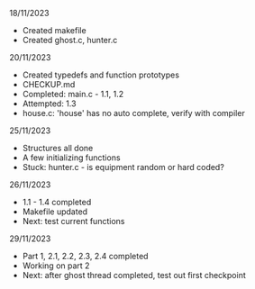 18/11/2023
- Created makefile
- Created ghost.c, hunter.c

20/11/2023
- Created typedefs and function prototypes
- CHECKUP.md
- Completed: main.c - 1.1, 1.2
- Attempted: 1.3
- house.c: 'house' has no auto complete, verify with compiler

25/11/2023
- Structures all done
- A few initializing functions
- Stuck: hunter.c - is equipment random or hard coded?

26/11/2023
- 1.1 - 1.4 completed
- Makefile updated
- Next: test current functions

29/11/2023
- Part 1, 2.1, 2.2, 2.3, 2.4 completed
- Working on part 2
- Next: after ghost thread completed, test out first checkpoint